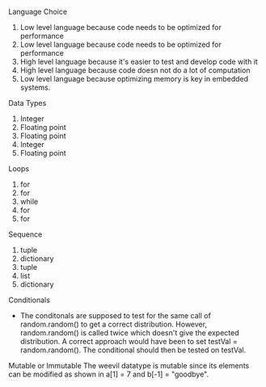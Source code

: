 Language Choice
1. Low level language because code needs to be optimized for performance
2. Low level language because code needs to be optimized for performance
3. High level language because it's easier to test and develop code with it
4. High level language because code doesn not do a lot of computation
5. Low level language because optimizing memory is key in embedded systems.

Data Types
1. Integer
2. Floating point
3. Floating point
4. Integer
5. Floating point

Loops
1. for
2. for
3. while
4. for
5. for

Sequence
1. tuple
2. dictionary
3. tuple
4. list
5. dictionary

Conditionals
- The conditonals are supposed to test for the same call of random.random()
to get a correct distribution. However, random.random() is called twice 
which doesn't give the expected distribution.
A correct approach would have been to set testVal = random.random(). The 
conditional should then be tested on testVal.

Mutable or Immutable
The weevil datatype is mutable since its elements can be modified as shown 
in a[1] = 7 and b[-1] = "goodbye".



